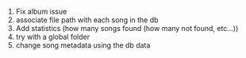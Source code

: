 1. Fix album issue
2. associate file path with each song in the db
3. Add statistics (how many songs found (how many not found, etc...))
4. try with a global folder
5. change song metadata using the db data